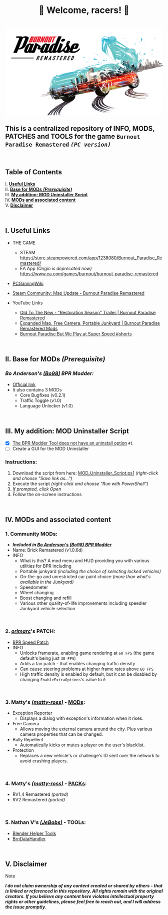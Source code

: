 <div align="center">
    <h1>🏁 Welcome, racers! 🏁</h1>
</div>

<br>

<a href="https://raw.githubusercontent.com/RomulusMirauta/Burnout-Paradise-Remastered/refs/heads/main/Burnout_Paradise_Remastered_Splash_Art.jpg">
  <img align="center"
    src="https://raw.githubusercontent.com/RomulusMirauta/Burnout-Paradise-Remastered/refs/heads/main/Burnout_Paradise_Remastered_Splash_Art.jpg"
    alt="Burnout_Paradise_Remastered_Splash_Art" />
</a>

<br>

## This is a  centralized repository of INFO, MODS, PATCHES and TOOLS for the game `Burnout Paradise Remastered` *`(PC version)`* <br>

<br>

## Table of Contents
I.   [**Useful Links**](https://github.com/RomulusMirauta/Burnout-Paradise-Remastered#i-useful-links) <br>
II.  [**Base for MODs** ***(Prerequisite)***](https://github.com/RomulusMirauta/Burnout-Paradise-Remastered#ii-base-for-mods-prerequisite) <br>
III. [**My addition: MOD Uninstaller Script**](https://github.com/RomulusMirauta/Burnout-Paradise-Remastered#iii-my-addition-mod-uninstaller-script) <br>
IV.  [**MODs and associated content**](https://github.com/RomulusMirauta/Burnout-Paradise-Remastered#iv-mods-and-associated-content) <br>
V.   [**Disclaimer**](https://github.com/RomulusMirauta/Burnout-Paradise-Remastered#v-disclaimer) <br>

<br>

## I. Useful Links
- THE GAME
  - STEAM <br>
      https://store.steampowered.com/app/1238080/Burnout_Paradise_Remastered/
  - EA App *(Origin is deprecated now)* <br>
      https://www.ea.com/games/burnout/burnout-paradise-remastered

- [PCGamingWiki](https://www.pcgamingwiki.com/wiki/Burnout_Paradise_Remastered)
- [Steam Community: Map Update - Burnout Paradise Remastered](https://steamcommunity.com/sharedfiles/filedetails/?id=2513119453)

- YouTube Links
  - [Old To The New - "Restoration Season" Trailer | Burnout Paradise Remastered](https://www.youtube.com/watch?v=zEr__N5fp9Q)
  - [Expanded Map, Free Camera, Portable Junkyard | Burnout Paradise Remastered Mods](https://www.youtube.com/watch?v=QwK0bMuC_rI)
  - [Burnout Paradise But We Play at Super Speed #shorts](https://www.youtube.com/shorts/HxXRZgTffJg)

<br>

## II. Base for MODs *(Prerequisite)*

### *Bo Anderson's [(Bo98)](https://github.com/Bo98/bpr-bugs) BPR Modder:*
- [Official link](https://bpr.bo98.uk/)
- It also contains 3 MODs
  - Core Bugfixes (v0.2.1)
  - Traffic Toggle (v1.0)
  - Language Unlocker (v1.0)

<!--
- [Backup](https://raw.githubusercontent.com/RomulusMirauta/bpr-bugs/main/Backup/BPRModderInstaller.exe)
-->

<br>

## III. My addition: MOD Uninstaller Script

- [x] [The BPR Modder Tool does not have an uninstall option](https://github.com/RomulusMirauta/bpr-bugs/issues/1) `#1`
- [ ] Create a GUI for the MOD Uninstaller

### Instructions:
1. Download the script from here: [MOD_Uninstaller_Script.ps1](https://raw.githubusercontent.com/RomulusMirauta/Burnout-Paradise-Remastered/main/MOD_Uninstaller_Script/MOD_Uninstaller_Script.ps1) *(right-click and choose "Save link as...")*
2. Execute the script *(right-click and choose "Run with PowerShell")*
3. *If prompted, click Open*
4. Follow the on-screen instructions

<br>

## IV. MODs and associated content

### 1. Community MODs:
- ***Included in [Bo Anderson's (Bo98) BPR Modder](https://github.com/RomulusMirauta/bpr-bugs#bo-andersons-bo98-bpr-modder)***
- Name: Brick Remastered (v1.0.6d)
- INFO
  - What is this? A mod menu and HUD providing you with various utilities for BPR including
  - Portable junkyard *(including the choice of selecting locked vehicles)*
  - On-the-go and unrestricted car paint choice *(more than what's available in the Junkyard)*
  - Speedometer
  - Wheel changing
  - Boost changing and refill
  - Various other quality-of-life improvements including speedier Junkyard vehicle selection

<br>

### 2. *[orimarc](https://community.pcgamingwiki.com/profile/5329-orimarc/)*'s PATCH:
- [BPR Speed Patch](https://community.pcgamingwiki.com/files/file/2058-bpr-speed-patch/)
- INFO
  - Unlocks framerate, enabling game rendering at `60 FPS` (the game default's being just `30 FPS`)
  - Adds a fan patch - that enables changing traffic density
  - Can cause steering problems at higher frame rates above `60 FPS`
  - High traffic density is enabled by default, but it can be disabled by changing `EnableExtraOptions`'s value to `0`

<br>

### 3. Matty's *[(matty-ross)](https://github.com/matty-ross/bpr-mods-repository)* - [MODs](https://matty-ross.github.io/bpr-mods/):
- Exception Reporter
  - Displays a dialog with exception's information when it rises.
- Free Camera
  - Allows moving the external camera around the city. Plus various camera properties that can be changed.
- Bully Repellent
  - Automatically kicks or mutes a player on the user's blacklist.
- Protection
  - Replaces a new vehicle's or challenge's ID sent over the network to avoid crashing players.

<br>

### 4. Matty's *[(matty-ross)](https://github.com/matty-ross/bpr-mods-repository)* - [PACKs](https://matty-ross.github.io/bpr-mods/#:~:text=avoid%20crashing%20players.-,Packs,-RV1.4%20Remastered):
- RV1.4 Remastered *(ported)*
- RV2 Remastered *(ported)*

<br>

### 5. Nathan V's *[(JeBobs)](https://github.com/JeBobs)* - TOOLs:
- [Blender Helper Tools](https://github.com/JeBobs/blender_burnout_paradise_helpers)
- [BrnDataHandler](https://github.com/JeBobs/BrnDataHandler)

<br>

## V. Disclaimer
> [!NOTE]
> ***I do not claim ownership of any content created or shared by others - that is linked or referenced in this repository. All rights remain with the original creators. If you believe any content here violates intellectual property rights or other guidelines, please feel free to reach out, and I will address the issue promptly.***
